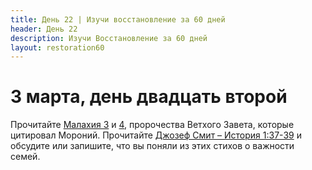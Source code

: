 ```yaml
---
title: Дeнь 22 | Изучи восстановление за 60 дней
header: День 22
description: Изучи Восстановление за 60 дней
layout: restoration60
---
```


# 3 марта, день двадцать второй

Прочитайте [Малахия 3](https://allbible.info/bible/sinodal/mal/3/) и [4](https://allbible.info/bible/sinodal/mal/4/), пророчества Ветхого Завета, которые цитировал Мороний. Прочитайте [Джозеф Смит – История 1:37-39](https://www.churchofjesuschrist.org/study/scriptures/pgp/js-h/1.37-39?lang=rus#36) и обсудите или запишите, что вы поняли из этих стихов о важности семей.